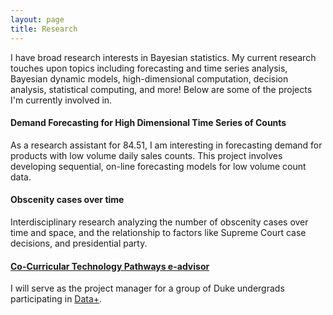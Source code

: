 ```yaml
---
layout: page
title: Research
---
```


I have broad research interests in Bayesian statistics.  My current research touches upon topics including forecasting and time series analysis, Bayesian dynamic models, high-dimensional computation, decision analysis, statistical computing, and more!  Below are some of the projects I'm currently involved in. 

#### Demand Forecasting for High Dimensional Time Series of Counts
As a research assistant for 84.51, I am interesting in forecasting demand for products with low volume daily sales counts. This project involves developing sequential, on-line forecasting models for low volume count data. 

#### Obscenity cases over time
Interdisciplinary research analyzing the number of obscenity cases over time and space, and the relationship to factors like Supreme Court case decisions, and presidential party. 

#### [Co-Curricular Technology Pathways e-advisor](https://bigdata.duke.edu/projects/co-curricular-technology-pathways-e-advisor)
I will serve as the project manager for a group of Duke undergrads participating in [Data+](https://bigdata.duke.edu/data). 

